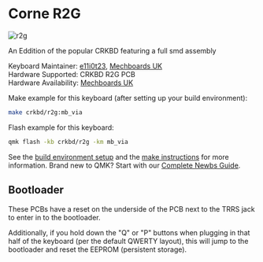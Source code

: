 # Corne R2G

![r2g](https://cdn.shopify.com/s/files/1/0582/0242/3501/products/HelidoxCorneR2GPCB_1800x1800.png)

An Eddition of the popular CRKBD featuring a full smd assembly

Keyboard Maintainer: [e11i0t23](https://github.com/e11i0t23/), [Mechboards UK](https://mechboards.co.uk)  
Hardware Supported: CRKBD R2G PCB   
Hardware Availability: [Mechboards UK](https://mechboards.co.uk/products/helidox-corne-kit?variant=40391708213453)  

Make example for this keyboard (after setting up your build environment):

```sh
make crkbd/r2g:mb_via
```

Flash example for this keyboard:  
```sh
qmk flash -kb crkbd/r2g -km mb_via
```

See the [build environment setup](https://docs.qmk.fm/#/getting_started_build_tools) and the [make instructions](https://docs.qmk.fm/#/getting_started_make_guide) for more information. Brand new to QMK? Start with our [Complete Newbs Guide](https://docs.qmk.fm/#/newbs).

## Bootloader

These PCBs have a reset on the underside of the PCB next to the TRRS jack to enter in to the bootloader.

Additionally, if you hold down the "Q" or "P" buttons when plugging in that half of the keyboard (per the default QWERTY layout), this will jump to the bootloader and reset the EEPROM (persistent storage).  

